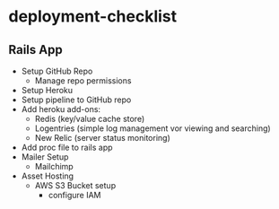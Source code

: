 # deployment-checklist
## Rails App
- Setup GitHub Repo
  - Manage repo permissions 
- Setup Heroku
- Setup pipeline to GitHub repo
- Add heroku add-ons:
  - Redis (key/value cache store)
  - Logentries (simple log management vor viewing and searching)
  - New Relic (server status monitoring)
- Add proc file to rails app
- Mailer Setup
  - Mailchimp
- Asset Hosting
  - AWS S3 Bucket setup
    - configure IAM 
